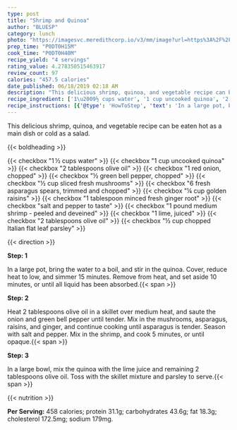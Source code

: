 ```yaml
---
type: post
title: "Shrimp and Quinoa"
author: "BLUESP"
category: lunch
photo: "https://imagesvc.meredithcorp.io/v3/mm/image?url=https%3A%2F%2Fimages.media-allrecipes.com%2Fuserphotos%2F1013997.jpg"
prep_time: "P0DT0H15M"
cook_time: "P0DT0H40M"
recipe_yield: "4 servings"
rating_value: 4.278350515463917
review_count: 97
calories: "457.5 calories"
date_published: 06/18/2019 02:18 AM
description: "This delicious shrimp, quinoa, and vegetable recipe can be eaten hot as a main dish or cold as a salad."
recipe_ingredient: ['1\u2009½ cups water', '1 cup uncooked quinoa', '2 tablespoons olive oil', '1 red onion, chopped', '½ green bell pepper, chopped', '½ cup sliced fresh mushrooms', '6 fresh asparagus spears, trimmed and chopped', '¼ cup golden raisins', '1 tablespoon minced fresh ginger root', 'salt and pepper to taste', '1 pound medium shrimp - peeled and deveined', '1 lime, juiced', '2 tablespoons olive oil', '½ cup chopped Italian flat leaf parsley']
recipe_instructions: [{'@type': 'HowToStep', 'text': 'In a large pot, bring the water to a boil, and stir in the quinoa. Cover, reduce heat to low, and simmer 15 minutes. Remove from heat, and set aside 10 minutes, or until all liquid has been absorbed.\n'}, {'@type': 'HowToStep', 'text': 'Heat 2 tablespoons olive oil in a skillet over medium heat, and saute the onion and green bell pepper until tender. Mix in the mushrooms, asparagus, raisins, and ginger, and continue cooking until asparagus is tender. Season with salt and pepper. Mix in the shrimp, and cook 5 minutes, or until opaque.\n'}, {'@type': 'HowToStep', 'text': 'In a large bowl, mix the quinoa with the lime juice and remaining 2 tablespoons olive oil. Toss with the skillet mixture and parsley to serve.\n'}]
---
```


This delicious shrimp, quinoa, and vegetable recipe can be eaten hot as a main dish or cold as a salad. 

{{< boldheading >}}

{{< checkbox "1 ½ cups water" >}}
{{< checkbox "1 cup uncooked quinoa" >}}
{{< checkbox "2 tablespoons olive oil" >}}
{{< checkbox "1  red onion, chopped" >}}
{{< checkbox "½  green bell pepper, chopped" >}}
{{< checkbox "½ cup sliced fresh mushrooms" >}}
{{< checkbox "6  fresh asparagus spears, trimmed and chopped" >}}
{{< checkbox "¼ cup golden raisins" >}}
{{< checkbox "1 tablespoon minced fresh ginger root" >}}
{{< checkbox "salt and pepper to taste" >}}
{{< checkbox "1 pound medium shrimp - peeled and deveined" >}}
{{< checkbox "1  lime, juiced" >}}
{{< checkbox "2 tablespoons olive oil" >}}
{{< checkbox "½ cup chopped Italian flat leaf parsley" >}}


{{< direction >}}

**Step: 1**

In a large pot, bring the water to a boil, and stir in the quinoa. Cover, reduce heat to low, and simmer 15 minutes. Remove from heat, and set aside 10 minutes, or until all liquid has been absorbed.{{< span >}}

**Step: 2**

Heat 2 tablespoons olive oil in a skillet over medium heat, and saute the onion and green bell pepper until tender. Mix in the mushrooms, asparagus, raisins, and ginger, and continue cooking until asparagus is tender. Season with salt and pepper. Mix in the shrimp, and cook 5 minutes, or until opaque.{{< span >}}

**Step: 3**

In a large bowl, mix the quinoa with the lime juice and remaining 2 tablespoons olive oil. Toss with the skillet mixture and parsley to serve.{{< span >}}

{{< nutrition >}}

**Per Serving:** 458 calories; protein 31.1g; carbohydrates 43.6g; fat 18.3g; cholesterol 172.5mg; sodium 179mg.
